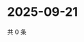 # 2025-09-21

共 0 条

<!-- BEGIN ZHIHUVIDEO -->
<!-- 最后更新时间 Sun Sep 21 2025 17:10:01 GMT+0800 (China Standard Time) -->

<!-- END ZHIHUVIDEO -->
